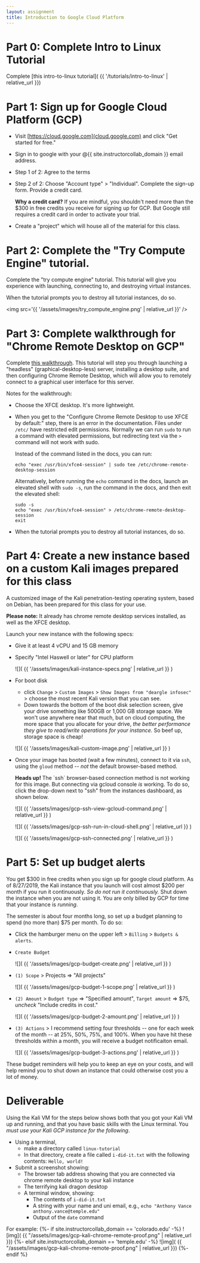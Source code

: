 ```yaml
---
layout: assignment
title: Introduction to Google Cloud Platform
---
```



# Part 0: Complete Intro to Linux Tutorial

Complete [this intro-to-linux tutorial]( {{ '/tutorials/intro-to-linux' | relative_url }})


# Part 1: Sign up for Google Cloud Platform (GCP)

* Visit [https://cloud.google.com](cloud.google.com) and click "Get started for free."
*   Sign in to google with your @{{ site.instructorcollab_domain }} email address.
*   Step 1 of 2: Agree to the terms
*   Step 2 of 2: Choose "Account type" > "Individual". Complete the sign-up form. Provide a credit card.

    <div class='alert alert-info'><strong>Why a credit card?</strong> If you are mindful, you shouldn't need more than the $300 in free credits you receive for signing
    up for GCP. But Google still requires a credit card in order to activate your trial.</div>

* Create a "project" which will house all of the material for this class.



# Part 2: Complete the "Try Compute Engine" tutorial.

Complete the "try compute engine" tutorial. This tutorial will give you experience with launching, connecting to, and destroying virtual instances. 

When the tutorial prompts you to destroy all tutorial instances, do so.

<img src='{{ '/assets/images/try_compute_engine.png' | relative_url }}' />


# Part 3: Complete walkthrough for "Chrome Remote Desktop on GCP"

Complete [this walkthrough](https://cloud.google.com/solutions/chrome-desktop-remote-on-compute-engine). This tutorial will step you through
launching a "headless" (graphical-desktop-less) server, installing a desktop suite, and then configuring Chrome Remote Desktop, which will allow
you to remotely connect to a graphical user interface for this server.

Notes for the walkthrough:

*   Choose the XFCE desktop. It's more lightweight.
*   When you get to the "Configure Chrome Remote Desktop to use XFCE by default:" step, there is an error in the documentation. Files under `/etc/` have restricted edit permissions. Normally we can run `sudo` to run a command with elevated permissions, but redirecting text via the `>` command will not work with sudo.

    Instead of the command listed in the docs, you can run:
        
        echo "exec /usr/bin/xfce4-session" | sudo tee /etc/chrome-remote-desktop-session
        
    Alternatively, before running the `echo` command in the docs, launch an elevated shell with `sudo -s`, run the command in the docs, and then exit the elevated shell:
    
        sudo -s
        echo "exec /usr/bin/xfce4-session" > /etc/chrome-remote-desktop-session
        exit
        
*   When the tutorial prompts you to destroy all tutorial instances, do so.




# Part 4: Create a new instance based on a custom Kali images prepared for this class

A customized image of the Kali penetration-testing operating system, based on Debian, has been prepared for this class for your use.

<strong>Please note:</strong> It already has chrome remote desktop services installed, as well as the XFCE desktop.

Launch your new instance with the following specs:

* Give it at least 4 vCPU and 15 GB memory
* Specify "Intel Haswell or later" for CPU platform

  ![]( {{ '/assets/images/kali-instance-specs.png' | relative_url }} )

* For boot disk
    * click `Change` > `Custom Images` > `Show Images from "deargle infosec"` > choose the most recent Kali version that you can see.
    * Down towards the bottom of the boot disk selection screen, give your drive something like 500GB or 1,000 GB storage space. We won't use anywhere near that much,
      but on cloud computing, the more space that you allocate for your drive, _the better performance they give to read/write operations for your instance._ So 
      beef up, storage space is cheap!

  ![]( {{ '/assets/images/kali-custom-image.png' | relative_url }} )

* Once your image has booted (wait a few minutes), connect to it via `ssh`, using the `gloud` method -- _not_ the default browser-based method.
  
  <div class='alert alert-danger'><strong>Heads up! </strong> The `ssh` browser-based connection method is not working for this image. 
  But connecting via gcloud console <em>is</em> working. To do so, click the drop-down next to "ssh" from the instances dashboard, as shown below. </div>

  ![]( {{ '/assets/images/gcp-ssh-view-gcloud-command.png' | relative_url }} )
  
  ![]( {{ '/assets/images/gcp-ssh-run-in-cloud-shell.png' | relative_url }} )
  
  ![]( {{ '/assets/images/gcp-ssh-connected.png' | relative_url }} )


# Part 5: Set up budget alerts

You get $300 in free credits when you sign up for google cloud platform. As of 8/27/2019, the Kali instance that you launch will cost almost $200 per month 
if you run it continuously. _So do not run it continuously._ Shut down the instance when you are not using it. You are only billed by GCP for time that your instance
is _running_.

The semester is about four months long, so set up a budget planning to spend (no more than) $75 per month. To do so:

*   Click the hamburger menu on the upper left > `Billing` > `Budgets & alerts`.
*   `Create Budget`

    ![]( {{ '/assets/images/gcp-budget-create.png' | relative_url }} )

*   `(1) Scope` > Projects => "All projects"

    ![]( {{ '/assets/images/gcp-budget-1-scope.png' | relative_url }} )
    
*   `(2) Amount` > `Budget type` => "Specified amount", `Target amount` => $75, _uncheck_ "Include credits in cost."

    ![]( {{ '/assets/images/gcp-budget-2-amount.png' | relative_url }} )

*   `(3) Actions` > I recommend setting four thresholds -- one for each week of the month -- at 25%, 50%, 75%, and 100%. When you have hit these thresholds within
    a month, you will receive a budget notificaiton email.
    
    ![]( {{ '/assets/images/gcp-budget-3-actions.png' | relative_url }} )
  
These budget reminders will help you to keep an eye on your costs, and will help remind you to shut down an instance that could otherwise cost you a lot of money.



# Deliverable

Using the Kali VM for the steps below shows both that you got your Kali VM up and running, and that you have basic skills with the Linux terminal. You _must use your Kali GCP instance for the following_. 

* Using a terminal, 
    * make a directory called `linux-tutorial`
    * In that directory, create a file called `i-did-it.txt` with the following contents: `Hello, world!`
* Submit a screenshot showing:
    * The browser tab address showing that you are connected via chrome remote desktop to your kali instance
    * The terrifying kali dragon desktop
    * A terminal window, showing:
        * The contents of `i-did-it.txt`
        * A string with your name and uni email, e.g., `echo "Anthony Vance anthony.vance@temple.edu"`
        * Output of the `date` command
    
For example:
{%- if site.instructorcollab_domain == 'colorado.edu' -%}
![img]( {{ "/assets/images/gcp-kali-chrome-remote-proof.png" | relative_url }})
{%- elsif site.instructorcollab_domain == 'temple.edu' -%}
![img]( {{ "/assets/images/gcp-kali-chrome-remote-proof.png" | relative_url }})
{%- endif %}
